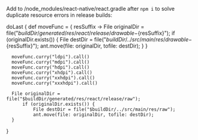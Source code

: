 Add to /node_modules/react-native/react.gradle after `npm i` to solve duplicate resource errors in release builds:

  doLast {
      def moveFunc = { resSuffix ->
          File originalDir = file("$buildDir/generated/res/react/release/drawable-${resSuffix}");
          if (originalDir.exists()) {
              File destDir = file("$buildDir/../src/main/res/drawable-${resSuffix}");
              ant.move(file: originalDir, tofile: destDir);
          }
      }

      moveFunc.curry("ldpi").call()
      moveFunc.curry("mdpi").call()
      moveFunc.curry("hdpi").call()
      moveFunc.curry("xhdpi").call()
      moveFunc.curry("xxhdpi").call()
      moveFunc.curry("xxxhdpi").call()

      File originalDir = file("$buildDir/generated/res/react/release/raw");
          if (originalDir.exists()) {
              File destDir = file("$buildDir/../src/main/res/raw");
              ant.move(file: originalDir, tofile: destDir);
      }
  }